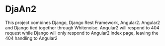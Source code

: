 # DjaAn2

This project combines Django, Django Rest Framework, Angular2. Angular2 and Django tied together through Whitenoise. Angular2 will respond
to 404 request while Django will only respond to Angular2 index page, leaving the 404 handling to Angular2
